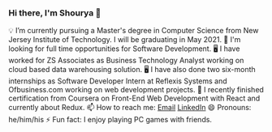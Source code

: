 ### Hi there, I'm Shourya 👋

  💡  I’m currently pursuing a Master's degree in Computer Science from New Jersey Institute of Technology. I will be graduating in May 2021.
  🤔 I'm looking for full time opportunities for Software Development.
  🖥 I have worked for ZS Associates as Business Technology Analyst working on cloud based data warehousing solution.
  🖥 I have also done two six-month internships as Software Developer Intern at Reflexis Systems and Ofbusiness.com working on web development projects.
  🌱 I recently finished certification from Coursera on Front-End Web Development with React and currently about Redux.
  📫 How to reach me: <a href="shouryapunj93@gmail.com">Email</a> <a href="https://www.linkedin.com/in/shourya-punj-231a9a149/">LinkedIn</a>
  😄 Pronouns: he/him/his
  ⚡ Fun fact: I enjoy playing PC games with friends.
  
<!--
**shouryapunj/shouryapunj** is a ✨ _special_ ✨ repository because its `README.md` (this file) appears on your GitHub profile.

Here are some ideas to get you started:

- 🔭 I’m currently working on ...
- 🌱 I’m currently learning ...
- 👯 I’m looking to collaborate on ...
- 🤔 I’m looking for help with ...
- 💬 Ask me about ...
- 📫 How to reach me: ...
- 😄 Pronouns: ...
- ⚡ Fun fact: ...
-->
